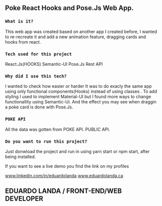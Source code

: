 ## Poke React Hooks and Pose.Js Web App.


### `What is it?`
This web app was created based on another app I created before, I wanted to re-recreate it and add a new animation feature, dragging cards and hooks from react. 

### `Tech used for this project`
React.Js(HOOKS)
Semantic-UI
Pose.Js
Rest API
### `Why did I use this tech?`
I wanted to check how easier or harder It was to do exacly the same app using only functional components(Hooks) instead of using classes .  To add styling I used to implement Material-UI but I found more ways to change functionallity using Semantic-Ui. 
And the effect you may see when draggin a poke card is done with Pose.Js.

### `POKE API`
All the data was gotten from POKE API. PUBLIC API.

### `Do you want to run this project?`

Just donwload the project and run in using yarn start or npm start, after being installed. 

If you want to see a live demo you find the link on my profiles

www.linkedin.com/in/eduardolanda
www.eduardolanda.ca

## EDUARDO LANDA / FRONT-END/WEB DEVELOPER


